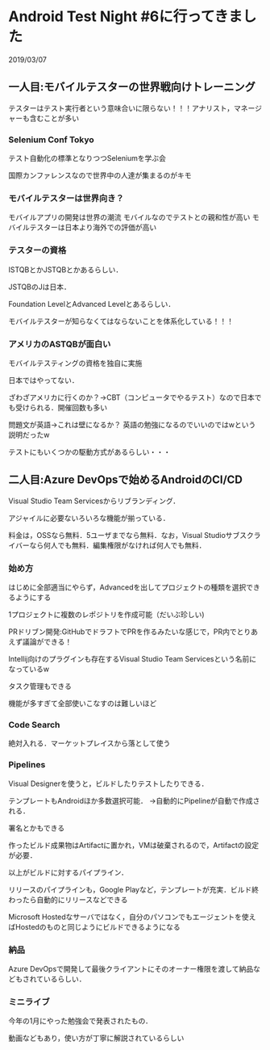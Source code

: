 # Android Test Night #6に行ってきました

<p class="date">2019/03/07</p>

## 一人目:モバイルテスターの世界戦向けトレーニング
テスターはテスト実行者という意味合いに限らない！！！アナリスト，マネージャーも含むことが多い

### Selenium Conf Tokyo
テスト自動化の標準となりつつSeleniumを学ぶ会

国際カンファレンスなので世界中の人達が集まるのがキモ

### モバイルテスターは世界向き？
モバイルアプリの開発は世界の潮流
モバイルなのでテストとの親和性が高い
モバイルテスターは日本より海外での評価が高い

### テスターの資格
ISTQBとかJSTQBとかあるらしい．

JSTQBのJは日本．

Foundation LevelとAdvanced Levelとあるらしい．

モバイルテスターが知らなくてはならないことを体系化している！！！

### アメリカのASTQBが面白い
モバイルテスティングの資格を独自に実施

日本ではやってない．

ざわざアメリカに行くのか？→CBT（コンピュータでやるテスト）なので日本でも受けられる．開催回数も多い

問題文が英語→これは壁になるか？
英語の勉強になるのでいいのではwという説明だったw

テストにもいくつかの駆動方式があるらしい・・・

## 二人目:Azure DevOpsで始めるAndroidのCI/CD
Visual Studio Team Servicesからリブランディング．

アジャイルに必要ないろいろな機能が揃っている．

料金は，OSSなら無料．5ユーザまでなら無料．なお，Visual Studioサブスクライバーなら何人でも無料．編集権限がなければ何人でも無料．

### 始め方
はじめに全部適当にやらず，Advancedを出してプロジェクトの種類を選択できるようにする

1プロジェクトに複数のレポジトリを作成可能（だいぶ珍しい)

PRドリブン開発:GitHubでドラフトでPRを作るみたいな感じで，PR内でとりあえず議論ができる！

Intellij向けのプラグインも存在するVisual Studio Team Servicesという名前になっているw

タスク管理もできる

機能が多すぎて全部使いこなすのは難しいほど

### Code Search
絶対入れる．マーケットプレイスから落として使う

### Pipelines
Visual Designerを使うと，ビルドしたりテストしたりできる．

テンプレートもAndroidほか多数選択可能．
→自動的にPipelineが自動で作成される．

署名とかもできる

作ったビルド成果物はArtifactに置かれ，VMは破棄されるので，Artifactの設定が必要．

以上がビルドに対するパイプライン．

リリースのパイプラインも，Google Playなど，テンプレートが充実．ビルド終わったら自動的にリリースなどできる

Microsoft Hostedなサーバではなく，自分のパソコンでもエージェントを使えばHostedのものと同じようにビルドできるようになる

### 納品
Azure DevOpsで開発して最後クライアントにそのオーナー権限を渡して納品などもされているらしい．

### ミニライブ
今年の1月にやった勉強会で発表されたもの．

動画などもあり，使い方が丁寧に解説されているらしい

